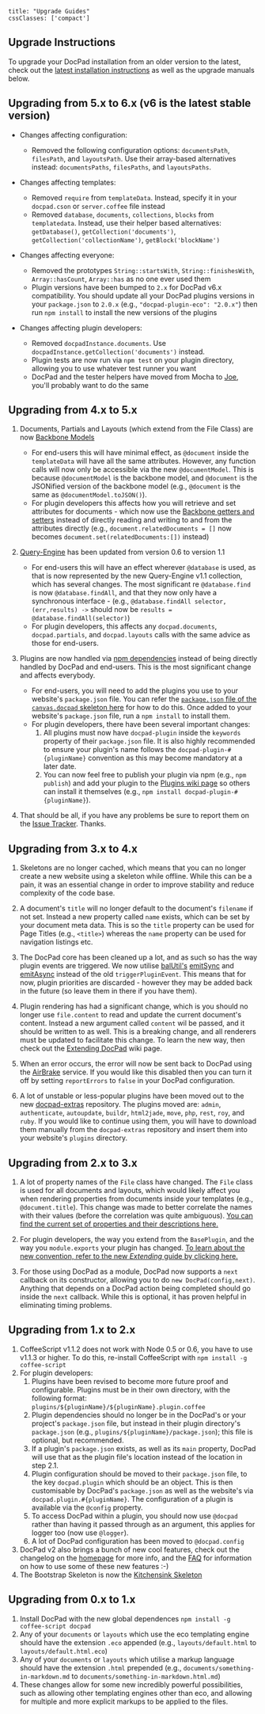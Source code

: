 ```
title: "Upgrade Guides"
cssClasses: ['compact']
```


## Upgrade Instructions

To upgrade your DocPad installation from an older version to the latest, check out the [latest installation instructions](/docpad/install) as well as the upgrade manuals below.


## Upgrading from 5.x to 6.x (v6 is the latest stable version)

- Changes affecting configuration:
	- Removed the following configuration options: `documentsPath`, `filesPath`, and `layoutsPath`. Use their array-based alternatives instead: `documentsPaths`, `filesPaths`, and `layoutsPaths`.

- Changes affecting templates:
	- Removed `require` from `templateData`. Instead, specify it in your `docpad.cson` or `server.coffee` file instead
	- Removed `database`, `documents`, `collections`, `blocks` from `templatedata`. Instead, use their helper based alternatives: `getDatabase()`, `getCollection('documents')`, `getCollection('collectionName')`, `getBlock('blockName')`

- Changes affecting everyone:
	- Removed the prototypes `String::startsWith`, `String::finishesWith`, `Array::hasCount`, `Array::has` as no one ever used them
	- Plugin versions have been bumped to `2.x` for DocPad v6.x compatibility. You should update all your DocPad plugins versions in your `package.json` to `2.0.x` (e.g., `"docpad-plugin-eco": "2.0.x"`) then run `npm install` to install the new versions of the plugins

- Changes affecting plugin developers:
	- Removed `docpadInstance.documents`. Use `docpadInstance.getCollection('documents')` instead.
	- Plugin tests are now run via `npm test` on your plugin directory, allowing you to use whatever test runner you want
	- DocPad and the tester helpers have moved from Mocha to [Joe](http://github.com/bevry/joe), you'll probably want to do the same


## Upgrading from 4.x to 5.x

1. Documents, Partials and Layouts (which extend from the File Class) are now [Backbone Models](http://documentcloud.github.com/backbone/#Model)
	- For end-users this will have minimal effect, as `@document` inside the `templateData` will have all the same attributes. However, any function calls will now only be accessible via the new `@documentModel`. This is because `@documentModel` is the backbone model, and `@document` is the JSONified version of the backbone model (e.g., `@document` is the same as `@documentModel.toJSON()`).
	- For plugin developers this affects how you will retrieve and set attributes for documents - which now use the [Backbone getters and setters](http://documentcloud.github.com/backbone/#Model-get) instead of directly reading and writing to and from the attributes directly (e.g., `document.relatedDocuments = []` now becomes `document.set(relatedDocuments:[])` instead)

2. [Query-Engine](https://github.com/bevry/query-engine) has been updated from version 0.6 to version 1.1
	- For end-users this will have an effect wherever `@database` is used, as that is now represented by the new Query-Engine v1.1 collection, which has several changes. The most significant re `@database.find` is now `@database.findAll`, and that they now only have a synchronous interface - (e.g., `@database.findAll selector, (err,results) ->` should now be `results = @database.findAll(selector)`)
	- For plugin developers, this affects any `docpad.documents`, `docpad.partials`, and `docpad.layouts` calls with the same advice as those for end-users.

3. Plugins are now handled via [npm dependencies](http://npmjs.org/doc/json.html#dependencies) instead of being directly handled by DocPad and end-users. This is the most significant change and affects everybody.
	- For end-users, you will need to add the plugins you use to your website's `package.json` file. You can refer the [`package.json` file of the `canvas.docpad` skeleton here](https://github.com/bevry/canvas.docpad/blob/docpad-5.x/package.json#L30-43) for how to do this. Once added to your website's `package.json` file, run a `npm install` to install them.
	- For plugin developers, there have been several important changes:
		1. All plugins must now have `docpad-plugin` inside the `keywords` property of their `package.json` file. It is also highly recommended to ensure your plugin's name follows the `docpad-plugin-#{pluginName}` convention as this may become mandatory at a later date.
		2. You can now feel free to publish your plugin via npm (e.g., `npm publish`) and add your plugin to the [Plugins wiki page](/docpad/plugins) so others can install it themselves (e.g., `npm install docpad-plugin-#{pluginName}`).

4. That should be all, if you have any problems be sure to report them on the [Issue Tracker](/issues). Thanks.


## Upgrading from 3.x to 4.x

1. Skeletons are no longer cached, which means that you can no longer create a new website using a skeleton while offline. While this can be a pain, it was an essential change in order to improve stability and reduce complexity of the code base.

2. A document's `title` will no longer default to the document's `filename` if not set. Instead a new property called `name` exists, which can be set by your document meta data. This is so the `title` property can be used for Page Titles (e.g., `<title>`) whereas the `name` property can be used for navigation listings etc.

3. The DocPad core has been cleaned up a lot, and as such so has the way plugin events are triggered. We now utilise [balUtil's](https://github.com/balupton/bal-util.npm) [emitSync](https://github.com/balupton/bal-util.npm/blob/master/lib/events.coffee#L257) and [emitAsync](https://github.com/balupton/bal-util.npm/blob/master/lib/events.coffee#L241) instead of the old `triggerPluginEvent`. This means that for now, plugin priorities are discarded - however they may be added back in the future (so leave them in there if you have them).

4. Plugin rendering has had a significant change, which is you should no longer use `file.content` to read and update the current document's content. Instead a new argument called `content` wil be passed, and it should be written to as well. This is a breaking change, and all renderers must be updated to facilitate this change. To learn the new way, then check out the [Extending DocPad](/docpad/extend) wiki page.

5. When an error occurs, the error will now be sent back to DocPad using the [AirBrake](http://airbrake.io/) service. If you would like this disabled then you can turn it off by setting `reportErrors` to `false` in your DocPad configuration.

6. A lot of unstable or less-popular plugins have been moved out to the new [docpad-extras](https://github.com/bevry/docpad-extras) repository. The plugins moved are: `admin`, `authenticate`, `autoupdate`, `buildr`, `html2jade`, `move`, `php`, `rest`, `roy`, and `ruby`. If you would like to continue using them, you will have to download them manually from the `docpad-extras` repository and insert them into your website's `plugins` directory.


## Upgrading from 2.x to 3.x

1. A lot of property names of the `File` class have changed. The `File` class is used for all documents and layouts, which would likely affect you when rendering properties from documents inside your templates (e.g., `@document.title`). This change was made to better correlate the names with their values (before the correlation was quite ambiguous). [You can find the current set of properties and their descriptions here.](https://github.com/bevry/docpad/blob/master/lib/file.coffee#L12)

2. For plugin developers, the way you extend from the `BasePlugin`, and the way you `module.exports` your plugin has changed. [To learn about the new convention, refer to the new _Extending_ guide by clicking here.](/docpad/extend)

3. For those using DocPad as a module, DocPad now supports a `next` callback on its constructor, allowing you to do `new DocPad(config,next)`. Anything that depends on a DocPad action being completed should go inside the `next` callback. While this is optional, it has proven helpful in eliminating timing problems.

## Upgrading from 1.x to 2.x

1. CoffeeScript v1.1.2 does not work with Node 0.5 or 0.6, you have to use v1.1.3 or higher. To do this, re-install CoffeeScript with `npm install -g coffee-script`
2. For plugin developers:
	1. Plugins have been revised to become more future proof and configurable. Plugins must be in their own directory, with the following format: `plugins/${pluginName}/${pluginName}.plugin.coffee`
	2. Plugin dependencies should no longer be in the DocPad's or your project's `package.json` file, but instead in their plugin directory's `package.json` (e.g., `plugins/${pluginName}/package.json`); this file is optional, but recommended.
	3. If a plugin's `package.json` exists, as well as its `main` property, DocPad will use that as the plugin file's location instead of the location in step 2.1.
	4. Plugin configuration should be moved to their `package.json` file, to the key `docpad.plugin` which should be an object. This is then customisable by DocPad's `package.json` as well as the website's via `docpad.plugin.#{pluginName}`. The configuration of a plugin is available via the `@config` property.
	5. To access DocPad within a plugin, you should now use `@docpad` rather than having it passed through as an argument, this applies for logger too (now use `@logger`).
	6. A lot of DocPad configuration has been moved to `@docpad.config`
3. DocPad v2 also brings a bunch of new cool features, check out the changelog on the [homepage](https://github.com/balupton/docpad) for more info, and the [FAQ](https://github.com/balupton/docpad/wiki/FAQ) for information on how to use some of these new features :-)
4. The Bootstrap Skeleton is now the [Kitchensink Skeleton](https://github.com/balupton/kitchensink.docpad)


## Upgrading from 0.x to 1.x

1. Install DocPad with the new global dependences `npm install -g coffee-script docpad`
2. Any of your `documents` or `layouts` which use the eco templating engine should have the extension `.eco` appended (e.g., `layouts/default.html` to `layouts/default.html.eco`)
3. Any of your `documents` or `layouts` which utilise a markup language should have the extension `.html` prepended (e.g., `documents/something-in-markdown.md` to `documents/something-in-markdown.html.md`)
4. These changes allow for some new incredibly powerful possibilities, such as allowing other templating engines other than eco, and allowing for multiple and more explicit markups to be applied to the files.